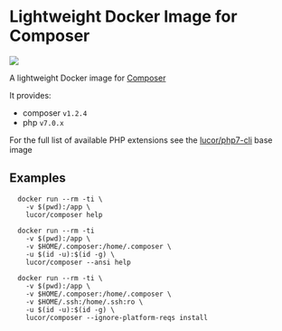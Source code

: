 # Lightweight Docker Image for Composer

[![](https://images.microbadger.com/badges/image/lucor/composer.svg)](http://microbadger.com/images/lucor/composer "Get your own image badge on microbadger.com")

A lightweight Docker image for [Composer](https://getcomposer.org/)

It provides:

  - composer `v1.2.4`
  - php `v7.0.x`

For the full list of available PHP extensions see the [lucor/php7-cli](https://hub.docker.com/r/lucor/php7-cli/) base image

## Examples

```
  docker run --rm -ti \
    -v $(pwd):/app \
    lucor/composer help
```
```
  docker run --rm -ti
    -v $(pwd):/app \
    -v $HOME/.composer:/home/.composer \
    -u $(id -u):$(id -g) \
    lucor/composer --ansi help
```
```
  docker run --rm -ti \
    -v $(pwd):/app \
    -v $HOME/.composer:/home/.composer \
    -v $HOME/.ssh:/home/.ssh:ro \
    -u $(id -u):$(id -g) \
    lucor/composer --ignore-platform-reqs install
```
